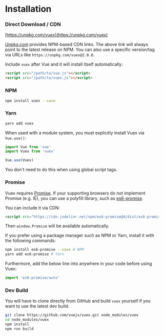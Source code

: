 # Installation

### [](/installation.html#direct-download-cdn)Direct Download / CDN

[https://unpkg.com/vuex](https://unpkg.com/vuex)

[Unpkg.com](https://unpkg.com/) provides NPM-based CDN links. The above link will always point to the latest release on NPM. You can also use a specific version/tag via URLs like `https://unpkg.com/vuex@2.0.0`.

Include `vuex` after Vue and it will install itself automatically:

```html
<script src="/path/to/vue.js"></script>
<script src="/path/to/vuex.js"></script>
```

### [](/installation.html#npm)NPM

```bash
npm install vuex --save
```

### [](/installation.html#yarn)Yarn

```bash
yarn add vuex
```

When used with a module system, you must explicitly install Vuex via `Vue.use()`:

```js
import Vue from 'vue'
import Vuex from 'vuex'

Vue.use(Vuex)
```

You don't need to do this when using global script tags.

### [](/installation.html#promise)Promise

Vuex requires [Promise](https://developer.mozilla.org/en-US/docs/Web/JavaScript/Guide/Using_promises). If your supporting browsers do not implement Promise (e.g. IE), you can use a polyfill library, such as [es6-promise](https://github.com/stefanpenner/es6-promise).

You can include it via CDN:

```html
<script src="https://cdn.jsdelivr.net/npm/es6-promise@4/dist/es6-promise.auto.js"></script>
```

Then `window.Promise` will be available automatically.

If you prefer using a package manager such as NPM or Yarn, install it with the following commands:

```bash
npm install es6-promise --save # NPM
yarn add es6-promise # Yarn
```

Furthermore, add the below line into anywhere in your code before using Vuex:

```js
import 'es6-promise/auto'
```

### [](/installation.html#dev-build)Dev Build

You will have to clone directly from GitHub and build `vuex` yourself if you want to use the latest dev build.

```bash
git clone https://github.com/vuejs/vuex.git node_modules/vuex
cd node_modules/vuex
npm install
npm run build
```

